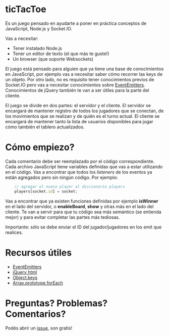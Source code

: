 ticTacToe
=========
Es un juego pensado en ayudarte a poner en práctica conceptos de JavaScript, Node.js y Socket.IO.

Vas a necesitar:
- Tener instalado Node.js
- Tener un editor de texto (el que más te guste!)
- Un browser (que soporte Websockets)


El juego está pensado para alguien que ya tiene una base de conocimientos en JavaScript, por ejemplo vas a necesitar saber cómo recorrer las keys de un objeto. Por otro lado, no es requisito tener conocimientos previos de Socket.IO pero vas a necesitar conocimientos sobre [EventEmitters](http://nodejs.org/api/events.html). Conocimientos de jQuery también te van a ser útiles para la parte del cliente.

El juego se divide en dos partes: el servidor y el cliente. El servidor se encargará de mantener registro de todos los jugadores que se conectan, de los movimientos que se realizan y de quién es el turno actual. El cliente se encargará de mantener tanto la lista de usuarios disponibles para jugar cómo también el tablero actualizados.

# Cómo empiezo?
Cada comentario debe ser reemplazado por el código correspondiente. Cada archivo JavaScript tiene variables definidas que vas a estar utilizando en el código. Vas a encontrar que todos los *listeners* de los eventos ya están agregados pero sin ningún código. Por ejemplo:
```js
    // agregar el nuevo player al diccionario players
    players[socket.id] = socket;
```

Vas a encontrar que ya existen funciones definidas por ejemplo **isWinner** en el lado del servidor, o **enableBoard**, **show** y otras más en el lado del cliente. Te van a servir para que tu código sea más semántico (se entienda mejor) y para evitar completar las partes más tediosas.

Importante: sólo se debe enviar el ID del jugador/jugadores en los emit que realices.


# Recursos útiles
- [EventEmitters](http://nodejs.org/api/events.html)
- [jQuery html](http://api.jquery.com/html/)
- [Object.keys](https://developer.mozilla.org/es/docs/Web/JavaScript/Referencia/Objetos_globales/Object/keys)
- [Array.prototype.forEach](https://developer.mozilla.org/es/docs/Web/JavaScript/Referencia/Objetos_globales/Array/forEach)

# Preguntas? Problemas? Comentarios?
Podés abrir un [issue](https://github.com/CoderHouse/ticTacToe/issues), son gratis!